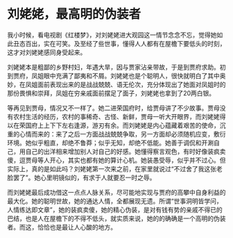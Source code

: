 # 刘姥姥，最高明的伪装者

我小时候，看电视剧《红楼梦》，对刘姥姥进大观园这一情节念念不忘，觉得她如此丑态百出，实在可笑。及至经了些世事，懂得人人都有在屋檐下要低头的时刻，这才对刘姥姥感同身受起来。 

刘姥姥本是粗鄙的乡野村妇，年遇大旱，因与贾家沾亲带故，于是到贾府求助。初到贾府，凤姐眼中充满了鄙夷和不屑。刘姥姥也是个聪明人，很快就明白了其中奥妙，在凤姐面前表现出来的是战战兢兢、语无伦次，充分体现出了她面对凤姐时的那份畏惧和崇拜，凤姐在穷亲戚面前摆足了面子，刘姥姥也拿到了20两白银。 

等再见到贾母，情况又不一样了。她二进荣国府时，给贾母讲了不少故事。贾母没有农村生活的经历，农村的事稀奇、古怪、新鲜，贾母一听大开眼界，而刘姥姥得以在荣国府上上下下左右逢源，游刃有余。而刘姥姥是内心蕴藏着艰苦的使命，沉重的心情而来的：来了之后一方面战战兢兢争取，另一方面却必须随机应变，敷衍环境。她似乎粗直，却绝不鲁莽；似乎无知，却绝不低能。她善于调侃和开涮自己，用自己的出洋相来增加别人对自己的好感。她懂得察言观色，有时好像装疯卖傻，逗贾母等人开心，其实也都有她的算计心机。她装愚受辱，似乎并不过心。但实际上，真的是如此吗？刘姥姥第一次来之前，在家里就说过“不过舍了我这张老脸罢了”。她心里明镜似的，有求于人就要忍一时之辱。 

而刘姥姥最后成功借这一点点人脉关系，尽可能地实现与贾府的高攀中自身利益的最大化。她的聪明世故，她的通达人情，全都展现无遗。所谓“世事洞明皆学问，人情练达即文章”，她的装疯卖傻，她的精心伪装，是对有钱有势的亲戚不得已的巴结，也是人在屋檐下的不得不低头，就实质来说，她的的确确是一个高明的伪装者。而这，恰恰也是最让人心酸的地方。